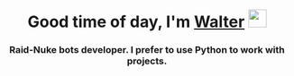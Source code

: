<h1 align="center">Good time of day, I'm <a href="https://www.youtube.com/channel/UCvphtiRwg79OYUguZBJvGJQ/featured" target="_blank">Walter</a> 
<img src="https://wampi.ru/image/RQRmKf8" height="32"/></h1>
<h3 align="center">Raid-Nuke bots developer. I prefer to use Python to work with projects.</h3>
